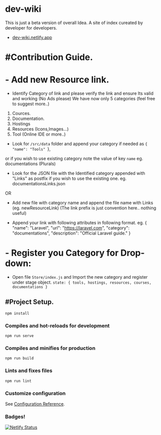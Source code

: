 # dev-wiki
This is just a beta version of overall Idea. A site of index cureated by developer for developers.

- [dev-wiki.netlify.app](https://dev-wiki.netlify.app/)

# #Contribution Guide.

# - Add new Resource link.
- Identify Category of link and please verify the link and ensure Its valid and working (No Ads please) We have now only 5 categories (feel free to suggest more..)
1. Cources.
2. Documentation.
3. Hostings
4. Resources (Icons,Images...)
5. Tool (Online IDE or more..)

- Look for `/src/data` folder and append your category if needed as
 `{
    "name": "Tools"
 `},

 or if you wish to use existing category note the value of key `name` eg. documentations (Plurals)

- Look for the JSON file with the Identified category appended with "Links" as postfix if you wish to use the existing one.
eg. documentationsLinks.json

OR

- Add new file with category name and append the file name with Links (eg. newResourceLink) (The link prefix is just convention here.. nothing useful)

- Append your link with following attributes in following format.
eg.
    {
        "name": "Laravel",
        "url": "https://laravel.com",
        "category": "documentations",
        "description": "Official Laravel guide."
    }

# - Register you Category for Drop-down:

-  Open file `Store/index.js` and Import the new category and register under stage object.
 `state: {
    tools, hostings, resources, courses, documentations
  }`


## #Project Setup.
```
npm install
```

### Compiles and hot-reloads for development
```
npm run serve
```

### Compiles and minifies for production
```
npm run build
```

### Lints and fixes files
```
npm run lint
```

### Customize configuration
See [Configuration Reference](https://cli.vuejs.org/config/).

### Badges!
[![Netlify Status](https://api.netlify.com/api/v1/badges/2d90dc16-3e1f-4d37-84d8-97b6ad689aa2/deploy-status)](https://app.netlify.com/sites/dev-wiki/deploys)
